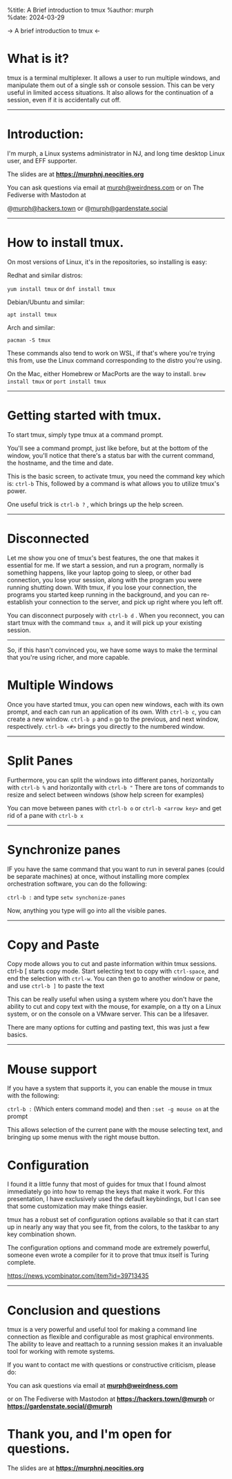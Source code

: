 %title: A Brief introduction to tmux
%author: murph	
%date: 2024-03-29

-> A brief introduction to tmux <-

# What is it?

tmux is a terminal multiplexer.  It allows a user to run multiple windows, and manipulate them out of a single ssh or console session.  This can be very useful in limited access situations.  It also allows for the continuation of a session, even if it is accidentally cut off.

---

# Introduction:  

I'm murph, a Linux systems administrator in NJ, and long time desktop Linux user, and EFF supporter.

The slides are at **https://murphnj.neocities.org**

You can ask questions via email at murph@weirdness.com or on The Fediverse with Mastodon at

@murph@hackers.town or @murph@gardenstate.social

---

# How to install tmux.

On most versions of Linux, it's in the repositories, so installing is easy:

Redhat and similar distros:

`yum install tmux` or `dnf install tmux`

Debian/Ubuntu and similar:

`apt install tmux`

Arch and similar:

`pacman -S tmux`

These commands also tend to work on WSL, if that's where you're trying this from, use the Linux command corresponding to the distro you're using.

On the Mac, either Homebrew or MacPorts are the way to install.
`brew install tmux`  or `port install tmux`

---

# Getting started with tmux.

To start tmux, simply type tmux at a command prompt.

You'll see a command prompt, just like before, but at the bottom of the window, you'll notice that there's a status bar with the current command, the hostname, and the time and date.

This is the basic screen, to activate tmux, you need the command key which is:  `ctrl-b`  This, followed by a command is what allows you to utilize tmux's power.

One useful trick is `ctrl-b ?` , which brings up the help screen.

---

# Disconnected

Let me show you one of tmux's best features, the one that makes it essential for me.  If we start a session, and run a program, normally is something happens, like your laptop going to sleep, or other bad connection, you lose your session, along with the program you were running shutting down.  With tmux, if you lose your connection, the programs you started keep running in the background, and you can re-establish your connection to the server, and pick up right where you left off.

You can disconnect purposely with `ctrl-b d` .  When you reconnect, you can start tmux with the command `tmux a`, and it will pick up your existing session.

---


So, if this hasn't convinced you, we have some ways to make the terminal that you're using richer, and more capable.



# Multiple Windows

Once you have started tmux, you can open new windows, each with its own prompt, and each can run an application of its own.  With `ctrl-b c`, you can create a new window.  `ctrl-b p` and `n` go to the previous, and next window, respectively.   `ctrl-b <#>` brings you directly to the numbered window.


---

# Split Panes

Furthermore, you can split the windows into different panes, horizontally with `ctrl-b %` and horizontally with `ctrl-b "`
There are tons of commands to resize and select between windows (show help screen for examples)

You can move between panes with `ctrl-b o` or `ctrl-b <arrow key>` and get rid of a pane with `ctrl-b x`

---

# Synchronize panes

IF you have the same command that you want to run in several panes (could be separate machines) at once, without installing more complex orchestration software, you can do the following:

`ctrl-b :` and type `setw synchonize-panes`

Now, anything you type will go into all the visible panes.

---


# Copy and Paste

Copy mode allows you to cut and paste information within tmux sessions.  ctrl-b [ starts copy mode.  Start selecting text to copy with `ctrl-space`, and end the selection with `ctrl-w`.  You can then go to another window or pane, and use `ctrl-b ]` to paste the text

This can be really useful when using a system where you don't have the ability to cut and copy text with the mouse, for example, on a tty on a Linux system, or on the console on a VMware server.  This can be a lifesaver.

There are many options for cutting and pasting text, this was just a few basics.

---

# Mouse support

If you have a system that supports it, you can enable the mouse in tmux with the following:

`ctrl-b :`  (Which enters command mode) and then `:set -g mouse on` at the prompt

This allows selection of the current pane with the mouse selecting text, and bringing up some menus with the right mouse button.

# Configuration

I found it a little funny that most of guides for tmux that I found almost immediately go into how to remap the keys that make it work.  For this presentation, I have exclusively used the default keybindings, but I can see that some customization may make things easier.

tmux has a robust set of configuration options available so that it can start up in nearly any way that you see fit, from the colors, to the taskbar to any key combination shown.


The configuration options and command mode are extremely powerful, someone even wrote a compiler for it to prove that tmux itself is Turing complete.

https://news.ycombinator.com/item?id=39713435


---

# Conclusion and questions

tmux is a very powerful and useful tool for making a command line connection as flexible and configurable as most graphical environments.  The ability to leave and reattach to a running session makes it an invaluable tool for working with remote systems.

If you want to contact me with questions or constructive criticism, please do:

You can ask questions via email at **murph@weirdness.com** 

or on The Fediverse with Mastodon at
**https://hackers.town/@murph** or 
**https://gardenstate.social/@murph**

# Thank you, and I'm open for questions.

The slides are at **https://murphnj.neocities.org**
